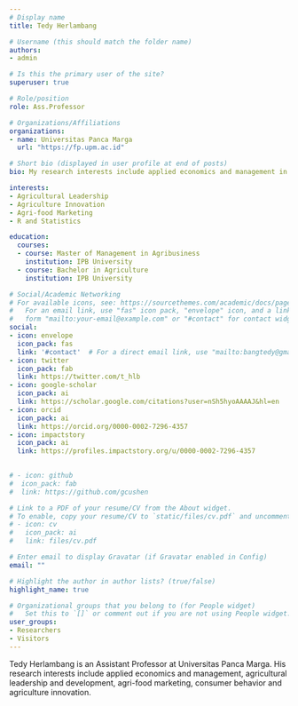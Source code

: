 ```yaml
---
# Display name
title: Tedy Herlambang

# Username (this should match the folder name)
authors:
- admin

# Is this the primary user of the site?
superuser: true

# Role/position
role: Ass.Professor

# Organizations/Affiliations
organizations:
- name: Universitas Panca Marga
  url: "https://fp.upm.ac.id"

# Short bio (displayed in user profile at end of posts)
bio: My research interests include applied economics and management in agriculture, agri-food value chain and marketing, and consumer behavior.

interests:
- Agricultural Leadership
- Agriculture Innovation
- Agri-food Marketing
- R and Statistics

education:
  courses:
  - course: Master of Management in Agribusiness
    institution: IPB University
  - course: Bachelor in Agriculture
    institution: IPB University

# Social/Academic Networking
# For available icons, see: https://sourcethemes.com/academic/docs/page-builder/#icons
#   For an email link, use "fas" icon pack, "envelope" icon, and a link in the
#   form "mailto:your-email@example.com" or "#contact" for contact widget.
social:
- icon: envelope
  icon_pack: fas
  link: '#contact'  # For a direct email link, use "mailto:bangtedy@gmail.com".
- icon: twitter
  icon_pack: fab
  link: https://twitter.com/t_hlb
- icon: google-scholar
  icon_pack: ai
  link: https://scholar.google.com/citations?user=nSh5hyoAAAAJ&hl=en
- icon: orcid
  icon_pack: ai
  link: https://orcid.org/0000-0002-7296-4357
- icon: impactstory
  icon_pack: ai
  link: https://profiles.impactstory.org/u/0000-0002-7296-4357

  
# - icon: github
#  icon_pack: fab
#  link: https://github.com/gcushen

# Link to a PDF of your resume/CV from the About widget.
# To enable, copy your resume/CV to `static/files/cv.pdf` and uncomment the lines below.
# - icon: cv
#   icon_pack: ai
#   link: files/cv.pdf

# Enter email to display Gravatar (if Gravatar enabled in Config)
email: ""

# Highlight the author in author lists? (true/false)
highlight_name: true

# Organizational groups that you belong to (for People widget)
#   Set this to `[]` or comment out if you are not using People widget.
user_groups:
- Researchers
- Visitors
---
```


Tedy Herlambang is an Assistant Professor at Universitas Panca Marga. His research interests include applied economics and management, agricultural leadership and development, agri-food marketing, consumer behavior and agriculture innovation. 
